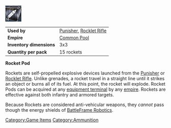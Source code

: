 ![](../images/rocketpod.jpg "rocketpod.jpg")

|                          |                                                                          |
| ------------------------ | ------------------------------------------------------------------------ |
| **Used by**              | [Punisher](../weapons/Punisher.md), [Rocklet Rifle](../Rocklet_Rifle.md) |
| **Empire**               | [Common Pool](../terminology/Common_Pool.md)                             |
| **Inventory dimensions** | 3x3                                                                      |
| **Quantity per pack**    | 15 rockets                                                               |

**Rocket Pod**

Rockets are self-propelled explosive devices launched from the
[Punisher](../weapons/Punisher.md) or [Rocklet
Rifle](../Rocklet_Rifle.md). Unlike grenades, a rocket travel in a
straight line until it strikes an object or burns all of its fuel. At
this point, the rocket will explode. Rocket Pods can be acquired at any
[equipment terminal](../items/Equipment_Terminal.md) by any
[empire](../terminology/Empire.md). Rockets are effective against both infantry
and armored targets.

Because Rockets are considered anti-vehicular weapons, they _cannot_
pass though the energy shields of [BattleFrame
Robotics](../vehicles/BattleFrame_Robotics.md).

[Category:Game Items](Category:Game_Items.md)
[Category:Ammunition](Category:Ammunition.md)
